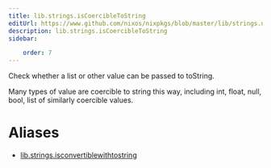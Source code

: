 ```yaml
---
title: lib.strings.isCoercibleToString
editUrl: https://www.github.com/nixos/nixpkgs/blob/master/lib/strings.nix#L1272C31
description: lib.strings.isCoercibleToString
sidebar:

    order: 7
---
```


Check whether a list or other value can be passed to toString.

Many types of value are coercible to string this way, including int, float,
null, bool, list of similarly coercible values.


# Aliases

- [lib.strings.isconvertiblewithtostring](/nix-doc-comments/reference/lib/strings/lib-strings-isconvertiblewithtostring)



